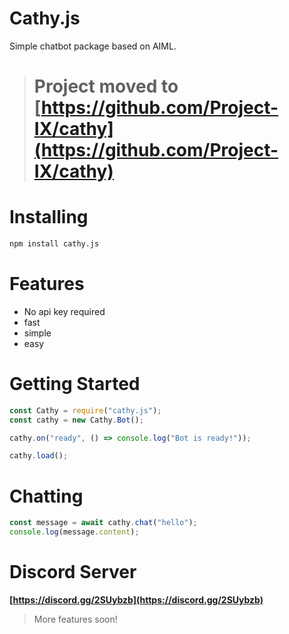 # Cathy.js
Simple chatbot package based on AIML.

> # Project moved to **[https://github.com/Project-IX/cathy](https://github.com/Project-IX/cathy)**

# Installing

```sh
npm install cathy.js
```

# Features
- No api key required
- fast
- simple
- easy

# Getting Started

```js
const Cathy = require("cathy.js");
const cathy = new Cathy.Bot();

cathy.on("ready", () => console.log("Bot is ready!"));

cathy.load();
```

# Chatting

```js
const message = await cathy.chat("hello");
console.log(message.content);
```

# Discord Server
**[https://discord.gg/2SUybzb](https://discord.gg/2SUybzb)**

> More features soon!
